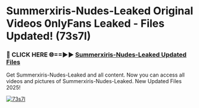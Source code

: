 # Summerxiris-Nudes-Leaked Original Videos 0nlyFans Leaked - Files Updated! (73s7l)

<h3>🔴 CLICK HERE 🌐==►► <a href="https://tinyurl.com/5h6xmrr3" rel="nofollow">Summerxiris-Nudes-Leaked Updated Files</a></h3>

Get Summerxiris-Nudes-Leaked and all content. Now you can access all videos and pictures of Summerxiris-Nudes-Leaked. New Updated Files 2025!

[![73s7l](https://i.imgur.com/KVD873Z.gif)](https://tinyurl.com/5h6xmrr3)

